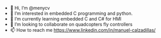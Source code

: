 - 👋 Hi, I’m @menycv
- 👀 I’m interested in embedded C programming and python. 
- 🌱 I’m currently learning embedded C and C# for HMI
- 💞️ I’m looking to collaborate on quadcopters fly controllers
- 📫 How to reach me https://www.linkedin.com/in/manuel-calzadillas/

<!---
menycv/menycv is a ✨ special ✨ repository because its `README.md` (this file) appears on your GitHub profile.
You can click the Preview link to take a look at your changes.
--->
